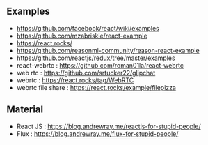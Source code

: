 ## Examples 
* https://github.com/facebook/react/wiki/examples
* https://github.com/mzabriskie/react-example
* https://react.rocks/
* https://github.com/reasonml-community/reason-react-example
* https://github.com/reactjs/redux/tree/master/examples
* react-webrtc : https://github.com/roman01la/react-webrtc
* web rtc : https://github.com/srtucker22/glipchat
* webrtc : https://react.rocks/tag/WebRTC
* webrtc file share : https://react.rocks/example/filepizza



## Material
* React JS : https://blog.andrewray.me/reactjs-for-stupid-people/
* Flux : https://blog.andrewray.me/flux-for-stupid-people/
